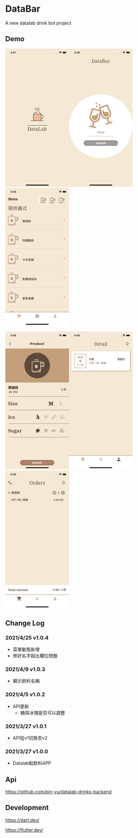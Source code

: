 # DataBar
A new datalab drink bot project  
## Demo
<img src="assets/launcher/loading.png" width="200"/><img src="assets/launcher/login.png" width="200"/><img src="assets/launcher/menus.png" width="200"/>

<img src="assets/launcher/form.png" width="200"/><img src="assets/launcher/order.png" width="200"/><img src="assets/launcher/orders.png" width="200"/>


## Change Log
### 2021/4/25 v1.0.4
- 菜單動態新增
- 修好名字超出欄位問題

### 2021/4/9 v1.0.3
- 顯示飲料名稱

### 2021/4/5 v1.0.2
- API更新
    - 糖與冰塊是否可以調整

### 2021/3/27 v1.0.1
- API從v1切換至v2

### 2021/3/27 v1.0.0
- Datalab點飲料APP

## Api
https://github.com/pin-yu/datalab-drinks-backend
## Development
https://dart.dev/

https://flutter.dev/

